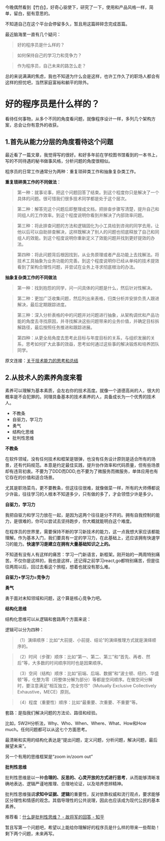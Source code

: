 今晚偶然看到【竹白】，好奇心驱使下，研究了一下，使用和产品风格一样，简单，留白，挺有意思的。

不知道自己在这个平台会停留多久，暂且用这篇碎碎念完成首篇。

最近脑海里一直有几个疑问：

> 好的程序员是什么样的？

> 如何保持自己的学习力和竞争力？

> 作为程序员，自己未来的路怎么走？

总的来说满满的焦虑，我也不知道为什么会是这样，也许工作久了的职场人都会有这样的担忧吧，当然家庭富裕和躺平的除外。

# 好的程序员是什么样的？

看待任何事物，从多个不同的角度看问题，就像程序设计一样，多列几个架构方案，总会让你有意外的收获。

## **1.首先从能力分层的角度看待这个问题**

最近看了一篇文章，我觉得写的很好。和好多年前在学校图书馆看到的一本书上，写的不同待遇的秘书做事风格，分析问题的角度很相似。

程序员的日常工作通常分为两种：重复琐碎类工作和抽象复杂类工作。

**重复琐碎类工作的不同做法**：

> 第一种：就事论事，把这个问题回答了结束。到这个程度你只是解决了一个具体的问题。很可惜我们很多技术同学都是处于这个层次。

> 第二种：解答完这个问题后即整理成文档，把排查步骤写清楚，提升自己和同组人的工作效率。到这个程度说明你看到并解决了内部效率问题。

> 第三种：将此排查问题的方法和逻辑固化为小工具给到咨询的同学去用，让他以后可以自助排查解决，这样既解决了别人的问题也彻底释放了自己和同组人的效能。到这个程度说明你重新定义了效能问题并找到更好提效的办法。

> 第四种：将此问题背后根因找到，从业务原理或者产品功能上去找解法。将技术工具抽象为业务功能的完善。到这个程度说明你已经从单纯的技术提效看到了架构合理性问题，并尝试在业务上寻求彻底根治的办法。

**抽象复杂类工作的不同做法**

> 第一种：找到抱怨的同学，问一问具体的问题是什么，然后针对性解决。

> 第二种：更加广泛收集问题，然后列出来表格，归类分析并安排负责人跟进解决，最后定期跟踪进度。

> 第三种：深入分析表格的中的问题并对问题进行抽象，从架构调优和产品功能的角度去寻找原因，并寻找解决这些问题带来的业务价值，并确定目标拆解路径，最后按照任务推进和跟踪进展。

> 第四种：从更全局角度去思考此目标与年度目标的关系，与组织发展的关系，思考如何扩大此事的效益，思考如何通过这些事的解决锻炼和培养团队同学。

原文连接：[关于技术能力的思考和总结](https://mp.weixin.qq.com/s?__biz=MzIzOTU0NTQ0MA==&mid=2247508588&idx=1&sn=1d011102aeaa8f496a1bab329b8bf0ce&chksm=e92a9f63de5d1675ccaa257304b5b395c25ccffd4ccaf50c2c93aeadce5bdef272fb436be4cd&mpshare=1&scene=1&srcid=0520BNSucpfuGn506BaldIKa&sharer_sharetime=1653026900867&sharer_shareid=8bd71a4056686012698a4daf0af0595e#rd)

## **2.从技术人的素养角度来看**

素养可以理解为基本素质，会左右你的技术高度。就像一个道德高尚的人，很大的概率是不会犯罪的。同理具备基本的技术素养的人，具备成长为一个优秀的技术人。

- 不教条
- 自驱力，学习力
- 勇气
- 结构化思维
- 批判性思维

**不教条**

在软件领域，没有任何技术和框架是银弹，也没有任务设计原则是适合所有的场景，还有代码规范。本意是约定最佳实践，提升协作效率和代码质量，但有些场景却有违背初衷。不要为了DDD而DDD,也不要为了微服务而微服务，单体应用也有它存在的价值和适合场景。

尤其是职场菜鸟，更不要教条，但这往往很难，就像做菜一样，所有的大师傅都说少许盐，往往学习的人根本不知道多少，只有做的多了，才会领悟少许是多少。

**自驱力，学习力**

我把自驱力和学习力放在一起，是因为这两个往往是分不开的。拥有自我控制的能力，是很难的，你可以尝试去坚持跑步，你大概就能明白这个难度。

在程序员的世界里，需要保持不断的学习新技术的能力，这一点我想大家应该都能理解。作为基本入门，我们要具有一定的学习力，在此基础上，还应该拥有快速学习的能力。**快速学习是建立在拥有大量基础知识之上的。**

不知道有没有人有这样的痛苦：学习一门新语言，新框架。刚开始的一两周特别痛苦。不仅你是这样的，我也是这样，还记得之前学习react,go都特别痛苦，但是往往两周以后，回过去看这个旅程，想着也就没有那么难。

**自驱力+学习力=竞争力**

**勇气**

勇于面对未知领域和问题，这个算是核心竞争力吧。

**结构化思维**

结构化思维可以从逻辑和套路两个方面来说：

逻辑可以分为四种：

> （1）演绎顺序：比如“大前提、小前提、结论”的演绎推理方式就是演绎顺序的。

> （2）时间（步骤）顺序：比如“第一、第二、第三”和“首先、再者、然后”等，大多数的时间顺序同时也是因果顺序。

> （3）空间（结构）顺序：比如“前端、后端、数据”和“波士顿、纽约、华盛顿”等，化整为零（将整体分解为部分）等都是空间顺序。在做空间分解时，要注意满足“相互独立，完全穷尽”（Mutually Exclusive Collectively Exhaustive，MECE）原则。

> （4）程度（重要性）顺序：比如“最重要、次重要、不重要”等。

套路：是指我们解决问题的方法论、路径和经验。

比如，5W2H分析法，Why、Who、When、Where、What、How和How much。任何问题都可以从这七个方面思考。

最清晰和实用的结构化表达是“提出问题，定义问题，分析问题，解决问题，最后展望未来”。

另一个有用的思维框架是“zoom in/zoom out”

**批判性思维**

批判性思维是以一种**合理的、反思的、心灵开放的方式进行思考**，从而能够清晰准确地表达、逻辑严谨地推理、合理地论证，以及培养思辨精神。

批判性思维强调**求知中证据、逻辑**的重要性，反对依靠权威和流行观点，要求能够区分理性和情感的观念。其倡导理性的公共说理，因此也应该成为现代公民的基本素养。

推荐看：[什么是批判性思维？ - 故将军的回答 - 知乎](https://www.zhihu.com/question/20388872/answer/130915613)

暂且写第一个问题吧，希望以上能给你理解好的程序员是什么样的带来一些帮助！剩下两个问题，未来再写。